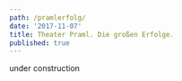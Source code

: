 ```yaml
---
path: /pramlerfolg/
date: '2017-11-07'
title: Theater Praml. Die großen Erfolge.
published: true
---
```


under construction



